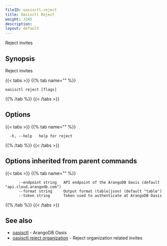 ```yaml
---
fileID: oasisctl-reject
title: Oasisctl Reject
weight: 3245
description: 
layout: default
---
```

Reject invites

## Synopsis

Reject invites

{{< tabs >}}
{{% tab name="" %}}
```
oasisctl reject [flags]
```
{{% /tab %}}
{{< /tabs >}}

## Options

{{< tabs >}}
{{% tab name="" %}}
```
  -h, --help   help for reject
```
{{% /tab %}}
{{< /tabs >}}

## Options inherited from parent commands

{{< tabs >}}
{{% tab name="" %}}
```
      --endpoint string   API endpoint of the ArangoDB Oasis (default "api.cloud.arangodb.com")
      --format string     Output format (table|json) (default "table")
      --token string      Token used to authenticate at ArangoDB Oasis
```
{{% /tab %}}
{{< /tabs >}}

## See also

* [oasisctl](../oasisctl-options)	 - ArangoDB Oasis
* [oasisctl reject organization](oasisctl-reject-organization)	 - Reject organization related invites

